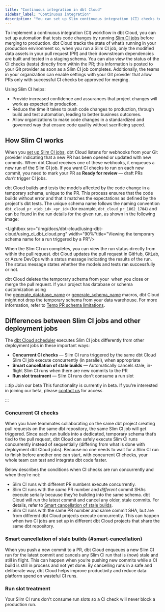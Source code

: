 ```yaml
---
title: "Continuous integration in dbt Cloud"
sidebar_label: "Continuous integration"
description: "You can set up Slim continuous integration (CI) checks to test every single change prior to deploying the code to production just like in a software development workflow."
---
```


To implement a continuous integration (CI) workflow in dbt Cloud, you can set up automation that tests code changes by running [Slim CI jobs](/docs/deploy/slim-ci-jobs) before merging to production. dbt Cloud tracks the state of what’s running in your production environment so, when you run a Slim CI job, only the modified data assets in your pull request (PR) and their downstream dependencies are built and tested in a staging schema. You can also view the status of the CI checks (tests) directly from within the PR; this information is posted to your Git provider as soon as a Slim CI job completes. Additionally, the teams in your organization can enable settings with your Git provider that allow PRs only with successful CI checks be approved for merging.  

<Lightbox src="/img/docs/dbt-cloud/using-dbt-cloud/ci-workflow.png" width="90%" title="Workflow of continuous integration in dbt Cloud"/>

Using Slim CI helps:

- Provide increased confidence and assurances that project changes will work as expected in production.
- Reduce the time it takes to push code changes to production, through build and test automation, leading to better business outcomes.
- Allow organizations to make code changes in a standardized and governed way that ensure code quality without sacrificing speed.

## How Slim CI works

When you [set up Slim CI jobs](/docs/deploy/slim-ci-jobs#set-up-slim-ci-jobs), dbt Cloud listens for webhooks from your Git provider indicating that a new PR has been opened or updated with new commits. When dbt Cloud receives one of these webhooks, it enqueues a new run of the Slim CI job. If you want CI checks to run on each new commit, you need to mark your PR as **Ready for review** &mdash; draft PRs _don't_ trigger CI jobs. 

dbt Cloud builds and tests the models affected by the code change in a temporary schema, unique to the PR. This process ensures that the code builds without error and that it matches the expectations as defined by the project's dbt tests. The unique schema name follows the naming convention `dbt_cloud_pr_<job_id>_<pr_id>` (for example, `dbt_cloud_pr_1862_1704`) and can be found in the run details for the given run, as shown in the following image:

<Lightbox src="/img/docs/dbt-cloud/using-dbt-cloud/using_ci_dbt_cloud.png" width="90%"title="Viewing the temporary schema name for a run triggered by a PR"/>

When the Slim CI run completes, you can view the run status directly from within the pull request. dbt Cloud updates the pull request in GitHub, GitLab, or Azure DevOps with a status message indicating the results of the run. The status message states whether the models and tests ran successfully or not. 

dbt Cloud deletes the temporary schema from your <Term id="data-warehouse" /> when you close or merge the pull request. If your project has database or schema customization using the [generate_database_name](/docs/build/custom-databases#generate_database_name) or [generate_schema_name](/docs/build/custom-schemas#how-does-dbt-generate-a-models-schema-name) macros, dbt Cloud might not drop the temporary schema from your data warehouse. For more information, refer to [Temp PR schema limitations](#temp-pr-schema-limitations).

## Differences between Slim CI jobs and other deployment jobs

The [dbt Cloud scheduler](/docs/deploy/job-scheduler) executes Slim CI jobs differently from other deployment jobs in these important ways:

- **Concurrent CI checks** &mdash; Slim CI runs triggered by the same dbt Cloud Slim CI job execute concurrently (in parallel), when appropriate
- **Smart cancellation of stale builds** &mdash; Automatically cancels stale, in-flight Slim CI runs when there are new commits to the PR
- **Run slot treatment** &mdash; Slim CI runs don't consume a run slot

:::tip Join our beta
This functionality is currently in beta. If you're interested in joining our beta, please [contact us](mailto:support@getdbt.com) for access.

:::

### Concurrent CI checks

When you have teammates collaborating on the same dbt project creating pull requests on the same dbt repository, the same Slim CI job will get triggered. Since each run builds into a dedicated, temporary schema that’s tied to the pull request, dbt Cloud can safely execute Slim CI runs concurrently instead of sequentially (differing from what is done with deployment dbt Cloud jobs). Because no one needs to wait for a Slim CI run to finish before another one can start, with concurrent CI checks, your whole team can test and integrate dbt code faster.

Below describes the conditions when CI checks are run concurrently and when they’re not:  

- Slim CI runs with different PR numbers execute concurrently. 
- Slim CI runs with the _same_ PR number and _different_ commit SHAs execute serially because they’re building into the same schema. dbt Cloud will run the latest commit and cancel any older, stale commits. For details, refer to [Smart cancellation of stale builds](#smart-cancellation). 
- Slim CI runs with the same PR number and same commit SHA, but are from different dbt Cloud projects execute concurrently. This can happen when two CI jobs are set up in different dbt Cloud projects that share the same dbt repository.

### Smart cancellation of stale builds {#smart-cancellation}

When you push a new commit to a PR, dbt Cloud enqueues a new Slim CI run for the latest commit and cancels any Slim CI run that is (now) stale and still in flight. This can happen when you’re pushing new commits while a CI build is still in process and not yet done. By cancelling runs in a safe and deliberate way, dbt Cloud helps improve productivity and reduce data platform spend on wasteful CI runs.

<Lightbox src="/img/docs/dbt-cloud/using-dbt-cloud/example-smart-cancel-job.png" width="70%" title="Example of an automatically cancelled run"/>

### Run slot treatment

Your Slim CI runs don't consume run slots so a CI check will never block a production run.


